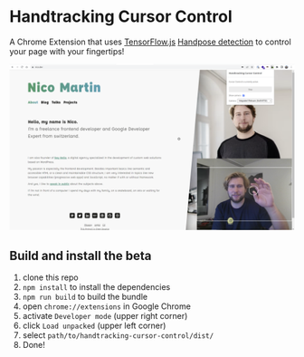 # Handtracking Cursor Control

A Chrome Extension that uses [TensorFlow.js](https://www.tensorflow.org/js) [Handpose detection](https://github.com/tensorflow/tfjs-models/tree/master/hand-pose-detection) to control your page with your fingertips!

![Handtracking Cursor Control Chrome Extension Screenshot](https://raw.githubusercontent.com/nico-martin/handtracking-cursor-control/main/screenshots/screenshot.png?raw=true)

## Build and install the beta

1. clone this repo
2. `npm install` to install the dependencies
3. `npm run build` to build the bundle
4. open `chrome://extensions` in Google Chrome
5. activate `Developer mode` (upper right corner)
6. click `Load unpacked` (upper left corner)
7. select `path/to/handtracking-cursor-control/dist/`
8. Done!